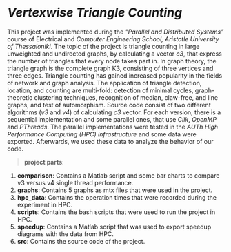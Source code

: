 <p align="center">
 
 # **_Vertexwise Triangle Counting_**

This project was implemented during the *"Parallel and Distributed Systems"* course of Electrical and *Computer Engineering School, Aristotle University of Thessaloniki*.
The topic of the project is triangle counting in large unweighted and undirected graphs, by calculating a vector *c3*, that express the number of triangles that every node takes part in. In graph theory, the triangle graph is the complete graph K3, consisting of three vertices and three edges. 
Triangle counting has gained increased popularity in the fields of network and graph analysis. The application of triangle detection, location, and counting are multi-fold: detection of minimal cycles, graph-theoretic clustering techniques, recognition of median, claw-free, and line graphs, and test of automorphism.
Source code consist of two different algorithms (*v3* and *v4*) of calculating *c3* vector. For each version, there is a sequential implementation and some parallel ones, that use *Cilk*, *OpenMP* and *PThreads*. 
The parallel implementations were tested in the *AUTh High Performance Computing (HPC) infrastructure* and some data were exported. Afterwards, we 
used these data to analyze the behavior of our code.

>**project parts**:
1) **comparison**: Contains a Matlab script and some bar charts to compare v3 versus v4 single thread performance. 
2) **graphs**: Contains 5 graphs as mtx files that were used in the project.
3) **hpc_data**: Contains the operation times that were recorded during the experiment in HPC.
4) **scripts**: Contains the bash scripts that were used to run the project in HPC.
5) **speedup**: Contains a Matlab script that was used to export speedup diagrams with the data from HPC.
6) **src**: Contains the source code of the project.
</p>
